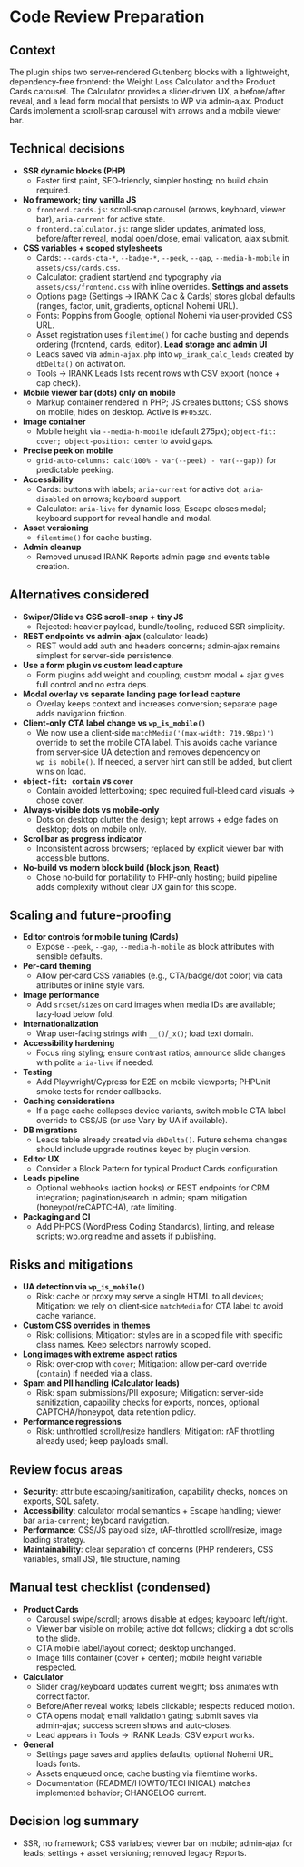# Code Review Preparation

## Context
The plugin ships two server‑rendered Gutenberg blocks with a lightweight, dependency‑free frontend: the Weight Loss Calculator and the Product Cards carousel. The Calculator provides a slider‑driven UX, a before/after reveal, and a lead form modal that persists to WP via admin‑ajax. Product Cards implement a scroll‑snap carousel with arrows and a mobile viewer bar. 

## Technical decisions
- **SSR dynamic blocks (PHP)**
  - Faster first paint, SEO‑friendly, simpler hosting; no build chain required.
- **No framework; tiny vanilla JS**
  - `frontend.cards.js`: scroll‑snap carousel (arrows, keyboard, viewer bar), `aria-current` for active state.
  - `frontend.calculator.js`: range slider updates, animated loss, before/after reveal, modal open/close, email validation, ajax submit.
- **CSS variables + scoped stylesheets**
  - Cards: `--cards-cta-*`, `--badge-*`, `--peek`, `--gap`, `--media-h-mobile` in `assets/css/cards.css`.
  - Calculator: gradient start/end and typography via `assets/css/frontend.css` with inline overrides.
**Settings and assets**
  - Options page (Settings → IRANK Calc & Cards) stores global defaults (ranges, factor, unit, gradients, optional Nohemi URL).
  - Fonts: Poppins from Google; optional Nohemi via user‑provided CSS URL.
  - Asset registration uses `filemtime()` for cache busting and depends ordering (frontend, cards, editor).
**Lead storage and admin UI**
  - Leads saved via `admin-ajax.php` into `wp_irank_calc_leads` created by `dbDelta()` on activation.
  - Tools → IRANK Leads lists recent rows with CSV export (nonce + cap check).
- **Mobile viewer bar (dots) only on mobile**
  - Markup container rendered in PHP; JS creates buttons; CSS shows on mobile, hides on desktop. Active is `#F0532C`.
- **Image container**
  - Mobile height via `--media-h-mobile` (default 275px); `object-fit: cover; object-position: center` to avoid gaps.
- **Precise peek on mobile**
  - `grid-auto-columns: calc(100% - var(--peek) - var(--gap))` for predictable peeking.
- **Accessibility**
  - Cards: buttons with labels; `aria-current` for active dot; `aria-disabled` on arrows; keyboard support.
  - Calculator: `aria-live` for dynamic loss; Escape closes modal; keyboard support for reveal handle and modal.
- **Asset versioning**
  - `filemtime()` for cache busting.
- **Admin cleanup**
  - Removed unused IRANK Reports admin page and events table creation.

## Alternatives considered
- **Swiper/Glide vs CSS scroll‑snap + tiny JS**
  - Rejected: heavier payload, bundle/tooling, reduced SSR simplicity.
- **REST endpoints vs admin‑ajax** (calculator leads)
  - REST would add auth and headers concerns; admin‑ajax remains simplest for server‑side persistence.
- **Use a form plugin vs custom lead capture**
  - Form plugins add weight and coupling; custom modal + ajax gives full control and no extra deps.
- **Modal overlay vs separate landing page for lead capture**
  - Overlay keeps context and increases conversion; separate page adds navigation friction.
- **Client‑only CTA label change vs `wp_is_mobile()`**
  - We now use a client‑side `matchMedia('(max-width: 719.98px)')` override to set the mobile CTA label. This avoids cache variance from server‑side UA detection and removes dependency on `wp_is_mobile()`. If needed, a server hint can still be added, but client wins on load.
- **`object-fit: contain` vs `cover`**
  - Contain avoided letterboxing; spec required full‑bleed card visuals → chose cover.
- **Always‑visible dots vs mobile‑only**
  - Dots on desktop clutter the design; kept arrows + edge fades on desktop; dots on mobile only.
- **Scrollbar as progress indicator**
  - Inconsistent across browsers; replaced by explicit viewer bar with accessible buttons.
- **No‑build vs modern block build (block.json, React)**
  - Chose no‑build for portability to PHP‑only hosting; build pipeline adds complexity without clear UX gain for this scope.

## Scaling and future‑proofing
- **Editor controls for mobile tuning (Cards)**
  - Expose `--peek`, `--gap`, `--media-h-mobile` as block attributes with sensible defaults.
- **Per‑card theming**
  - Allow per‑card CSS variables (e.g., CTA/badge/dot color) via data attributes or inline style vars.
- **Image performance**
  - Add `srcset`/`sizes` on card images when media IDs are available; lazy‑load below fold.
- **Internationalization**
  - Wrap user‑facing strings with `__()`/`_x()`; load text domain.
- **Accessibility hardening**
  - Focus ring styling; ensure contrast ratios; announce slide changes with polite `aria-live` if needed.
- **Testing**
  - Add Playwright/Cypress for E2E on mobile viewports; PHPUnit smoke tests for render callbacks.
- **Caching considerations**
  - If a page cache collapses device variants, switch mobile CTA label override to CSS/JS (or use Vary by UA if available).
- **DB migrations**
  - Leads table already created via `dbDelta()`. Future schema changes should include upgrade routines keyed by plugin version.
- **Editor UX**
  - Consider a Block Pattern for typical Product Cards configuration.
- **Leads pipeline**
  - Optional webhooks (action hooks) or REST endpoints for CRM integration; pagination/search in admin; spam mitigation (honeypot/reCAPTCHA), rate limiting.
- **Packaging and CI**
  - Add PHPCS (WordPress Coding Standards), linting, and release scripts; wp.org readme and assets if publishing.

## Risks and mitigations
- **UA detection via `wp_is_mobile()`**
  - Risk: cache or proxy may serve a single HTML to all devices; Mitigation: we rely on client‑side `matchMedia` for CTA label to avoid cache variance.
- **Custom CSS overrides in themes**
  - Risk: collisions; Mitigation: styles are in a scoped file with specific class names. Keep selectors narrowly scoped.
- **Long images with extreme aspect ratios**
  - Risk: over‑crop with `cover`; Mitigation: allow per‑card override (`contain`) if needed via a class.
- **Spam and PII handling (Calculator leads)**
  - Risk: spam submissions/PII exposure; Mitigation: server‑side sanitization, capability checks for exports, nonces, optional CAPTCHA/honeypot, data retention policy.
- **Performance regressions**
  - Risk: unthrottled scroll/resize handlers; Mitigation: rAF throttling already used; keep payloads small.

## Review focus areas
- **Security**: attribute escaping/sanitization, capability checks, nonces on exports, SQL safety.
- **Accessibility**: calculator modal semantics + Escape handling; viewer bar `aria-current`; keyboard navigation.
- **Performance**: CSS/JS payload size, rAF‑throttled scroll/resize, image loading strategy.
- **Maintainability**: clear separation of concerns (PHP renderers, CSS variables, small JS), file structure, naming.

## Manual test checklist (condensed)
- **Product Cards**
  - Carousel swipe/scroll; arrows disable at edges; keyboard left/right.
  - Viewer bar visible on mobile; active dot follows; clicking a dot scrolls to the slide.
  - CTA mobile label/layout correct; desktop unchanged.
  - Image fills container (cover + center); mobile height variable respected.
- **Calculator**
  - Slider drag/keyboard updates current weight; loss animates with correct factor.
  - Before/After reveal works; labels clickable; respects reduced motion.
  - CTA opens modal; email validation gating; submit saves via admin‑ajax; success screen shows and auto‑closes.
  - Lead appears in Tools → IRANK Leads; CSV export works.
- **General**
  - Settings page saves and applies defaults; optional Nohemi URL loads fonts.
  - Assets enqueued once; cache busting via filemtime works.
  - Documentation (README/HOWTO/TECHNICAL) matches implemented behavior; CHANGELOG current.

## Decision log summary
- SSR, no framework; CSS variables; viewer bar on mobile; admin‑ajax for leads; settings + asset versioning; removed legacy Reports.
